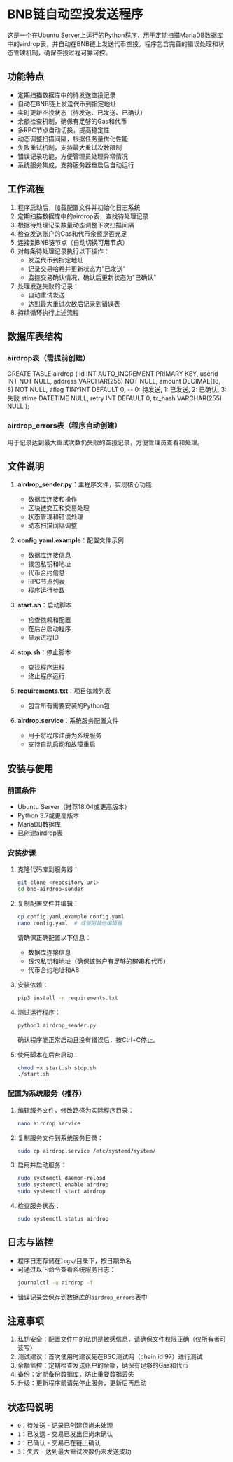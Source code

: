 # BNB链自动空投发送程序

这是一个在Ubuntu Server上运行的Python程序，用于定期扫描MariaDB数据库中的airdrop表，并自动在BNB链上发送代币空投。程序包含完善的错误处理和状态管理机制，确保空投过程可靠可控。

## 功能特点

- 定期扫描数据库中的待发送空投记录
- 自动在BNB链上发送代币到指定地址
- 实时更新空投状态（待发送、已发送、已确认）
- 余额检查机制，确保有足够的Gas和代币
- 多RPC节点自动切换，提高稳定性
- 动态调整扫描间隔，根据任务量优化性能
- 失败重试机制，支持最大重试次数限制
- 错误记录功能，方便管理员处理异常情况
- 系统服务集成，支持服务器重启后自动运行

## 工作流程

1. 程序启动后，加载配置文件并初始化日志系统
2. 定期扫描数据库中的airdrop表，查找待处理记录
3. 根据待处理记录数量动态调整下次扫描间隔
4. 检查发送账户的Gas和代币余额是否充足
5. 连接到BNB链节点（自动切换可用节点）
6. 对每条待处理记录执行以下操作：
   - 发送代币到指定地址
   - 记录交易哈希并更新状态为"已发送"
   - 监控交易确认情况，确认后更新状态为"已确认"
7. 处理发送失败的记录：
   - 自动重试发送
   - 达到最大重试次数后记录到错误表
8. 持续循环执行上述流程

## 数据库表结构

### airdrop表（需提前创建）
CREATE TABLE airdrop (
    id INT AUTO_INCREMENT PRIMARY KEY,
    userid INT NOT NULL,
    address VARCHAR(255) NOT NULL,
    amount DECIMAL(18, 8) NOT NULL,
    aflag TINYINT DEFAULT 0,  -- 0: 待发送, 1: 已发送, 2: 已确认, 3: 失败
    stime DATETIME NULL,
    retry INT DEFAULT 0,
    tx_hash VARCHAR(255) NULL
);
### airdrop_errors表（程序自动创建）

用于记录达到最大重试次数仍失败的空投记录，方便管理员查看和处理。

## 文件说明

1. **airdrop_sender.py**：主程序文件，实现核心功能
   - 数据库连接和操作
   - 区块链交互和交易处理
   - 状态管理和错误处理
   - 动态扫描间隔调整

2. **config.yaml.example**：配置文件示例
   - 数据库连接信息
   - 钱包私钥和地址
   - 代币合约信息
   - RPC节点列表
   - 程序运行参数

3. **start.sh**：启动脚本
   - 检查依赖和配置
   - 在后台启动程序
   - 显示进程ID

4. **stop.sh**：停止脚本
   - 查找程序进程
   - 终止程序运行

5. **requirements.txt**：项目依赖列表
   - 包含所有需要安装的Python包

6. **airdrop.service**：系统服务配置文件
   - 用于将程序注册为系统服务
   - 支持自动启动和故障重启

## 安装与使用

### 前置条件

- Ubuntu Server（推荐18.04或更高版本）
- Python 3.7或更高版本
- MariaDB数据库
- 已创建airdrop表

### 安装步骤

1. 克隆代码库到服务器：
   ```bash
   git clone <repository-url>
   cd bnb-airdrop-sender
   ```

2. 复制配置文件并编辑：
   ```bash
   cp config.yaml.example config.yaml
   nano config.yaml  # 或使用其他编辑器
   ```
   请确保正确配置以下信息：
   - 数据库连接信息
   - 钱包私钥和地址（确保该账户有足够的BNB和代币）
   - 代币合约地址和ABI

3. 安装依赖：
   ```bash
   pip3 install -r requirements.txt
   ```

4. 测试运行程序：
   ```bash
   python3 airdrop_sender.py
   ```
   确认程序能正常启动且没有错误后，按Ctrl+C停止。

5. 使用脚本在后台启动：
   ```bash
   chmod +x start.sh stop.sh
   ./start.sh
   ```

### 配置为系统服务（推荐）

1. 编辑服务文件，修改路径为实际程序目录：
   ```bash
   nano airdrop.service
   ```

2. 复制服务文件到系统服务目录：
   ```bash
   sudo cp airdrop.service /etc/systemd/system/
   ```

3. 启用并启动服务：
   ```bash
   sudo systemctl daemon-reload
   sudo systemctl enable airdrop
   sudo systemctl start airdrop
   ```

4. 检查服务状态：
   ```bash
   sudo systemctl status airdrop
   ```

## 日志与监控

- 程序日志存储在`logs/`目录下，按日期命名
- 可通过以下命令查看系统服务日志：
  ```bash
  journalctl -u airdrop -f
  ```
- 错误记录会保存到数据库的`airdrop_errors`表中

## 注意事项

1. 私钥安全：配置文件中的私钥是敏感信息，请确保文件权限正确（仅所有者可读写）
2. 测试建议：首次使用时建议先在BSC测试网（chain id 97）进行测试
3. 余额监控：定期检查发送账户的余额，确保有足够的Gas和代币
4. 备份：定期备份数据库，防止重要数据丢失
5. 升级：更新程序前请先停止服务，更新后再启动

## 状态码说明

- `0`：待发送 - 记录已创建但尚未处理
- `1`：已发送 - 交易已发出但尚未确认
- `2`：已确认 - 交易已在链上确认
- `3`：失败 - 达到最大重试次数仍未发送成功
    
